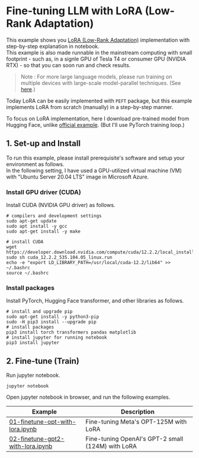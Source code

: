 # Fine-tuning LLM with LoRA (Low-Rank Adaptation)

This example shows you [LoRA (Low-Rank Adaptation)](https://arxiv.org/abs/2106.09685) implementation with step-by-step explanation in notebook.<br>
This example is also made runnable in the mainstream computing with small footprint - such as, in a signle GPU of Tesla T4 or consumer GPU (NVIDIA RTX) - so that you can soon run and check results.

> Note : For more large language models, please run training on multiple devices with large-scale model-parallel techniques. (See [here](https://tsmatz.wordpress.com/2023/09/21/model-parallelism/).)

Today LoRA can be easily implemented with ```PEFT``` package, but this example implements LoRA from scratch (manually) in a step-by-step manner.

To focus on LoRA implementation, here I download pre-trained model from Hugging Face, unlike [official example](https://github.com/microsoft/LoRA). (But I'll use PyTorch training loop.)

## 1. Set-up and Install

To run this example, please install prerequisite's software and setup your environment as follows.<br>
In the following setting, I have used a GPU-utilized virtual machine (VM) with "Ubuntu Server 20.04 LTS" image in Microsoft Azure.

### Install GPU driver (CUDA)

Install CUDA (NVIDIA GPU driver) as follows.

```
# compilers and development settings
sudo apt-get update
sudo apt install -y gcc
sudo apt-get install -y make

# install CUDA
wget https://developer.download.nvidia.com/compute/cuda/12.2.2/local_installers/cuda_12.2.2_535.104.05_linux.run
sudo sh cuda_12.2.2_535.104.05_linux.run
echo -e "export LD_LIBRARY_PATH=/usr/local/cuda-12.2/lib64" >> ~/.bashrc
source ~/.bashrc
```

### Install packages

Install PyTorch, Hugging Face transformer, and other libraries as follows.

```
# install and upgrade pip
sudo apt-get install -y python3-pip
sudo -H pip3 install --upgrade pip
# install packages
pip3 install torch transformers pandas matplotlib
# install jupyter for running notebook
pip3 install jupyter
```

## 2. Fine-tune (Train)

Run jupyter notebook.

```
jupyter notebook
```

Open jupyter notebook in browser, and run the following examples.

| Example                                                              | Description                                       |
| -------------------------------------------------------------------- | ------------------------------------------------- |
| [01-finetune-opt-with-lora.ipynb](01-finetune-opt-with-lora.ipynb)   | Fine-tuning Meta's OPT-125M with LoRA             |
| [02-finetune-gpt2-with-lora.ipynb](02-finetune-gpt2-with-lora.ipynb) | Fine-tuning OpenAI's GPT-2 small (124M) with LoRA |
